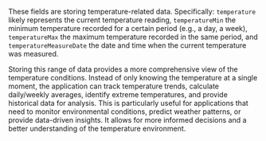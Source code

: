 These fields are storing temperature-related data. Specifically: `temperature` likely represents the current temperature reading, `temperatureMin` the minimum temperature recorded for a certain period (e.g., a day, a week), `temperatureMax` the maximum temperature recorded in the same period, and `temperatureMeasureDate` the date and time when the current temperature was measured.

Storing this range of data provides a more comprehensive view of the temperature conditions.  Instead of only knowing the temperature at a single moment, the application can track temperature trends, calculate daily/weekly averages, identify extreme temperatures, and provide historical data for analysis. This is particularly useful for applications that need to monitor environmental conditions, predict weather patterns, or provide data-driven insights. It allows for more informed decisions and a better understanding of the temperature environment.